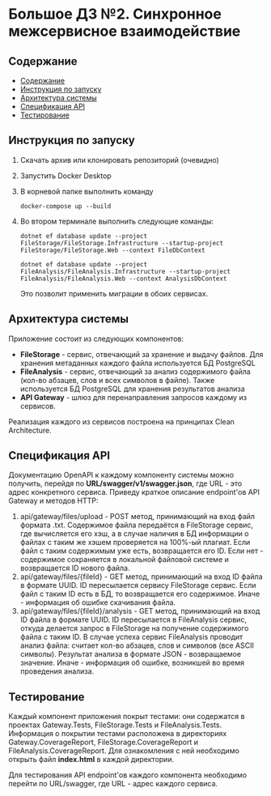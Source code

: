 # Большое ДЗ №2. Синхронное межсервисное взаимодействие


## Содержание
  - [Содержание](#содержание)
  - [Инструкция по запуску](#инструкция-по-запуску)
  - [Архитектура системы](#архитектура-системы)
  - [Спецификация API](#спецификация-api)
  - [Тестирование](#тестирование)

## Инструкция по запуску

1. Скачать архив или клонировать репозиторий (очевидно)
2. Запустить Docker Desktop
3. В корневой папке выполнить команду
   ```
   docker-compose up --build
   ```
4. Во втором терминале выполнить следующие команды:
   ```
   dotnet ef database update --project FileStorage/FileStorage.Infrastructure --startup-project FileStorage/FileStorage.Web --context FileDbContext
   ```
   ```
   dotnet ef database update --project FileAnalysis/FileAnalysis.Infrastructure --startup-project FileAnalysis/FileAnalysis.Web --context AnalysisDbContext
   ```

    Это позволит применить миграции в обоих сервисах. 


## Архитектура системы

Приложение состоит из следующих компонентов:

- **FileStorage** - сервис, отвечающий за хранение и выдачу файлов. Для хранения метаданных каждого файла используется БД PostgreSQL
- **FileAnalysis** - сервис, отвечающий за анализ содержимого файла (кол-во абзацев, слов и всех символов в файле). Также используется БД PostgreSQL для хранения результатов анализа
- **API Gateway** - шлюз для перенаправления запросов каждому из сервисов.

Реализация каждого из сервисов построена на принципах Clean Architecture. 


## Спецификация API

Документацию OpenAPI к каждому компоненту системы можно получить, перейдя по **URL/swagger/v1/swagger.json**, где URL - это адрес конкретного сервиса. 
Приведу краткое описание endpoint'ов API Gateway и методов HTTP:
1. api/gateway/files/upload - POST метод, принимающий на вход файл формата .txt. Содержимое файла передаётся в FileStorage сервис, где вычисляется его хэш, а в случае наличия в БД информации о файлах с таким же хэшем проверяется на 100%-ый плагиат. Если файл с таким содержимым уже есть, возвращается его ID. Если нет - содержимое сохраняется в локальной файловой системе и возвращается ID нового файла.
2. api/gateway/files/{fileId} - GET метод, принимающий на вход ID файла в формате UUID. ID пересылается сервису FileStorage сервис. Если файл с таким ID есть в БД, то возвращается его содержимое. Иначе - информация об ошибке скачивания файла.
3. api/gateway/files/{fileId}/analysis - GET метод, принимающий на вход ID файла в формате UUID. ID пересылается в FileAnalysis сервис, откуда делается запрос в FileStorage на получение содержимого файла с таким ID. В случае успеха сервис FileAnalysis проводит анализ файла: считает кол-во абзацев, слов и символов (все ASCII символы). Результат анализа в формате JSON - возвращаемое значение. Иначе - информация об ошибке, возникшей во время проведения анализа.


## Тестирование

Каждый компонент приложения покрыт тестами: они содержатся в проектах Gateway.Tests, FileStorage.Tests и FileAnalysis.Tests. Информация о покрытии тестами расположена в директориях Gateway.CoverageReport, FileStorage.CoverageReport и FileAnalysis.CoverageReport. Для ознакомления с ней необходимо открыть файл **index.html** в каждой директории.

Для тестирования API endpoint'ов каждого компонента необходимо перейти по URL/swagger, где URL - адрес каждого сервиса.